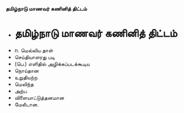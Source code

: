 **தமிழ்நாடு மாணவர் கணினித் திட்டம்**
- # தமிழ்நாடு மாணவர் கணினித் திட்டம்
- n. மெல்லிய தாள்
- செய்தியாளரது படி
- (பெ.) எளிதில் அழிக்கப்படக்கூடிய
- நொய்தான
- உறுதியற்ற
- மெலிந்த
- அற்ப
- விளையாட்டுத்தனமான
- மேலீடான.

